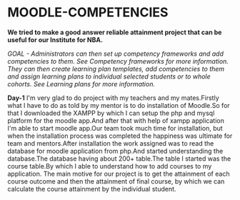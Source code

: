 # MOODLE-COMPETENCIES
**We tried to make a good answer reliable attainment project that can be useful for our Institute for NBA.**

*GOAL - *Administrators can then set up competency frameworks and add competencies to them. See Competency frameworks for more information.
They can then create learning plan templates, add competencies to them and assign learning plans to individual selected students or to whole cohorts. See Learning plans for more information.**

**Day-1** I'm very glad to do project with my teachers and my mates.Firstly what I have to do as told by my mentor is to do installation of Moodle.So for that I downloaded the XAMPP by which I can setup the php and mysql platform for the moodle app.And after that with help of xampp application I'm able to start moodle app.Our team took much time for installation, but when the installation process was completed the happiness was ultimate for team and mentors.After installation the work assigned was to read the database for moodle application from php.And started understanding the database.The database having about 200+ table.The table I started was the course table.By which I able to understand how to add courses to my application. The main motive for our project is to get the attainment of each course outcome and then the attainment of final course, by which we can calculate the course attainment by the individual student.

